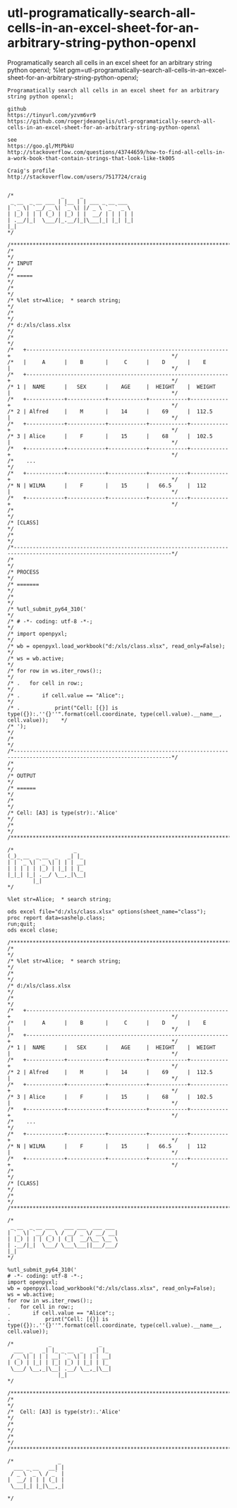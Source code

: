 # utl-programatically-search-all-cells-in-an-excel-sheet-for-an-arbitrary-string-python-openxl
Programatically search all cells in an excel sheet for an arbitrary string python openxl; 
    %let pgm=utl-programatically-search-all-cells-in-an-excel-sheet-for-an-arbitrary-string-python-openxl;

    Programatically search all cells in an excel sheet for an arbitrary string python openxl;

    github
    https://tinyurl.com/yzvm6vr9
    https://github.com/rogerjdeangelis/utl-programatically-search-all-cells-in-an-excel-sheet-for-an-arbitrary-string-python-openxl

    see
    https://goo.gl/MtPbkU
    http://stackoverflow.com/questions/43744659/how-to-find-all-cells-in-a-work-book-that-contain-strings-that-look-like-tk005

    Craig's profile
    http://stackoverflow.com/users/7517724/craig


    /*               _     _
     _ __  _ __ ___ | |__ | | ___ _ __ ___
    | `_ \| `__/ _ \| `_ \| |/ _ \ `_ ` _ \
    | |_) | | | (_) | |_) | |  __/ | | | | |
    | .__/|_|  \___/|_.__/|_|\___|_| |_| |_|
    |_|
    */

    /**************************************************************************************************************************/
    /*                                                                                                                        */
    /* INPUT                                                                                                                  */
    /* =====                                                                                                                  */
    /*                                                                                                                        */
    /* %let str=Alice;  * search string;                                                                                      */
    /*                                                                                                                        */
    /* d:/xls/class.xlsx                                                                                                      */
    /*                                                                                                                        */
    /*   +----------------------------------------------------------------+                                                   */
    /*   |     A      |    B       |     C      |    D       |    E       |                                                   */
    /*   +----------------------------------------------------------------+                                                   */
    /* 1 |  NAME      |   SEX      |    AGE     |  HEIGHT    |  WEIGHT    |                                                   */
    /*   +------------+------------+------------+------------+------------+                                                   */
    /* 2 | Alfred     |    M       |    14      |    69      |  112.5     |                                                   */
    /*   +------------+------------+------------+------------+------------+                                                   */
    /* 3 | Alice      |    F       |    15      |    68      |  102.5     |                                                   */
    /*   +------------+------------+------------+------------+------------+                                                   */
    /*    ...                                                                                                                 */
    /*   +------------+------------+------------+------------+------------+                                                   */
    /* N | WILMA      |    F       |    15      |   66.5     |  112       |                                                   */
    /*   +------------+------------+------------+------------+------------+                                                   */
    /*                                                                                                                        */
    /* [CLASS]                                                                                                                */
    /*                                                                                                                        */
    /*------------------------------------------------------------------------------------------------------------------------*/
    /*                                                                                                                        */
    /* PROCESS                                                                                                                */
    /* =======                                                                                                                */
    /*                                                                                                                        */
    /* %utl_submit_py64_310('                                                                                                 */
    /* # -*- coding: utf-8 -*-;                                                                                               */
    /* import openpyxl;                                                                                                       */
    /* wb = openpyxl.load_workbook("d:/xls/class.xlsx", read_only=False);                                                     */
    /* ws = wb.active;                                                                                                        */
    /* for row in ws.iter_rows():;                                                                                            */
    /* .   for cell in row:;                                                                                                  */
    /* .       if cell.value == "Alice":;                                                                                     */
    /* .           print("Cell: [{}] is type({}):.''{}''".format(cell.coordinate, type(cell.value).__name__, cell.value));    */
    /* ');                                                                                                                    */
    /*                                                                                                                        */
    /*------------------------------------------------------------------------------------------------------------------------*/
    /*                                                                                                                        */
    /* OUTPUT                                                                                                                 */
    /* ======                                                                                                                 */
    /*                                                                                                                        */
    /* Cell: [A3] is type(str):.'Alice'                                                                                       */
    /*                                                                                                                        */
    /**************************************************************************************************************************/

    /*                   _
    (_)_ __  _ __  _   _| |_
    | | `_ \| `_ \| | | | __|
    | | | | | |_) | |_| | |_
    |_|_| |_| .__/ \__,_|\__|
            |_|
    */

    %let str=Alice;  * search string;

    ods excel file="d:/xls/class.xlsx" options(sheet_name="class");
    proc report data=sashelp.class;
    run;quit;
    ods excel close;

    /**************************************************************************************************************************/
    /*                                                                                                                        */
    /* %let str=Alice;  * search string;                                                                                      */
    /*                                                                                                                        */
    /* d:/xls/class.xlsx                                                                                                      */
    /*                                                                                                                        */
    /*   +----------------------------------------------------------------+                                                   */
    /*   |     A      |    B       |     C      |    D       |    E       |                                                   */
    /*   +----------------------------------------------------------------+                                                   */
    /* 1 |  NAME      |   SEX      |    AGE     |  HEIGHT    |  WEIGHT    |                                                   */
    /*   +------------+------------+------------+------------+------------+                                                   */
    /* 2 | Alfred     |    M       |    14      |    69      |  112.5     |                                                   */
    /*   +------------+------------+------------+------------+------------+                                                   */
    /* 3 | Alice      |    F       |    15      |    68      |  102.5     |                                                   */
    /*   +------------+------------+------------+------------+------------+                                                   */
    /*    ...                                                                                                                 */
    /*   +------------+------------+------------+------------+------------+                                                   */
    /* N | WILMA      |    F       |    15      |   66.5     |  112       |                                                   */
    /*   +------------+------------+------------+------------+------------+                                                   */
    /*                                                                                                                        */
    /* [CLASS]                                                                                                                */
    /*                                                                                                                        */
    /**************************************************************************************************************************/

    /*
     _ __  _ __ ___   ___ ___  ___ ___
    | `_ \| `__/ _ \ / __/ _ \/ __/ __|
    | |_) | | | (_) | (_|  __/\__ \__ \
    | .__/|_|  \___/ \___\___||___/___/
    |_|
    */

    %utl_submit_py64_310('
    # -*- coding: utf-8 -*-;
    import openpyxl;
    wb = openpyxl.load_workbook("d:/xls/class.xlsx", read_only=False);
    ws = wb.active;
    for row in ws.iter_rows():;
    .   for cell in row:;
    .       if cell.value == "Alice":;
    .           print("Cell: [{}] is type({}):.''{}''".format(cell.coordinate, type(cell.value).__name__, cell.value));

    /*           _               _
      ___  _   _| |_ _ __  _   _| |_
     / _ \| | | | __| `_ \| | | | __|
    | (_) | |_| | |_| |_) | |_| | |_
     \___/ \__,_|\__| .__/ \__,_|\__|
                    |_|
    */

    /**************************************************************************************************************************/
    /*                                                                                                                        */
    /*  Cell: [A3] is type(str):.'Alice'                                                                                      */
    /*                                                                                                                        */
    /*                                                                                                                        */
    /**************************************************************************************************************************/

    /*              _
      ___ _ __   __| |
     / _ \ `_ \ / _` |
    |  __/ | | | (_| |
     \___|_| |_|\__,_|

    */
